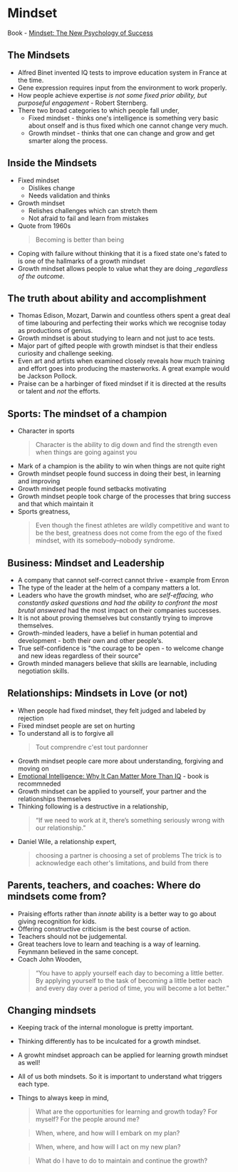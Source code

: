 # Mindset

Book - [Mindset: The New Psychology of Success](https://www.goodreads.com/book/show/40745.Mindset)

## The Mindsets

- Alfred Binet invented IQ tests to improve education system in France at the time.
- Gene expression requires input from the environment to work properly.
- How people achieve expertise _is not some fixed prior ability, but purposeful engagement_ - Robert Sternberg.
- There two broad categories to which people fall under,
  - Fixed mindset - thinks one's intelligence is something very basic about
    onself and is thus fixed which one cannot change very much.
  - Growth mindset - thinks that one can change and grow and get smarter along
    the process.

## Inside the Mindsets

- Fixed mindset
  - Dislikes change
  - Needs validation and thinks 
- Growth mindset
  - Relishes challenges which can stretch them
  - Not afraid to fail and learn from mistakes
- Quote from 1960s
  > Becoming is better than being
- Coping with failure without thinking that it is a fixed state one's fated to is one of the hallmarks of a growth mindset
- Growth mindset allows people to value what they are doing __regardless of the outcome_.

## The truth about ability and accomplishment

- Thomas Edison, Mozart, Darwin and countless others spent a great deal of time labouring and perfecting their works which we recognise today as productions of genius.
- Growth mindset is about studying to learn and not just to ace tests.
- Major part of gifted people with growth mindset is that their endless curiosity and challenge seeking.
- Even art and artists when examined closely reveals how much training and effort goes into producing the masterworks. A great example would be Jackson Pollock.
- Praise can be a harbinger of fixed mindset if it is directed at the results or talent and _not_ the efforts.

## Sports: The mindset of a champion

- Character in sports
  > Character is the ability to dig down and find the strength even when things are going against you
- Mark of a champion is the ability to win when things are not quite right
- Growth mindset people found success in doing their best, in learning and improving
- Growth mindset people found setbacks motivating
- Growth mindset people took charge of the processes that bring success and that which maintain it
- Sports greatness, 
  > Even though the finest athletes are wildly competitive and
  > want to be the best, greatness does not come from the ego of the fixed mindset,
  > with its somebody–nobody syndrome.

## Business: Mindset and Leadership

- A company that cannot self-correct cannot thrive - example from Enron
- The type of the leader at the helm of a company matters a lot. 
- Leaders who have the growth mindset, who are _self-effacing, who constantly asked questions and had the ability to confront the most brutal answered_ had the most impact on their companies successes.
- It is not about proving themselves but constantly trying to improve themselves.
- Growth-minded leaders, have a belief in human potential and development - both their own and other people’s.
- True self-confidence is "the courage to be open - to welcome change and new ideas regardless of their source"
- Growth minded managers believe that skills are learnable, including negotiation skills.

## Relationships: Mindsets in Love (or not)

- When people had fixed mindset, they felt judged and labeled by rejection
- Fixed mindset people are set on hurting
- To understand all is to forgive all
  > Tout comprendre c'est tout pardonner
- Growth mindset people care more about understanding, forgiving and moving on
- [Emotional Intelligence: Why It Can Matter More Than IQ](https://www.goodreads.com/book/show/26329.Emotional_Intelligence) - book is recommneded
- Growth mindset can be applied to yourself, your partner and the relationships themselves
- Thinking following is a destructive in a relationship,
  > “If we need to work at it, there’s something seriously wrong with our relationship.”
- Daniel Wile, a relationship expert,
  > choosing a partner is choosing a set of problems
  The trick is to acknowledge each other's limitations, and build from there

## Parents, teachers, and coaches: Where do mindsets come from?

- Praising efforts rather than _innate_ ability is a better way to go about giving recognition for kids.
- Offering constructive criticism is the best course of action.
- Teachers should not be judgemental.
- Great teachers love to learn and teaching is a way of learning. Feynmann believed in the same concept.
- Coach John Wooden,
  > “You have to apply yourself each day to becoming a little better. By
  > applying yourself to the task of becoming a little better each and every day
  > over a period of time, you will become a lot better.”

## Changing mindsets

- Keeping track of the internal monologue is pretty important.
- Thinking differently has to be inculcated for a growth mindset.
- A growht mindset approach can be applied for learning growth mindset as well!
- All of us both mindsets. So it is important to understand what triggers each type.
- Things to always keep in mind,
  
  > What are the opportunities for learning and growth today? For myself? For the people around me?

  > When, where, and how will I embark on my plan?
  
  > When, where, and how will I act on my new plan?
  
  > What do I have to do to maintain and continue the growth?
